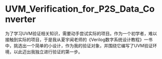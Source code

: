# UVM_Verification_for_P2S_Data_Converter
为了学习UVM验证相关知识，需要动手尝试实际的项目。作为一个初学者，难以接触到实际的项目，于是我从夏宇闻老师的《Verilog数字系统设计教程》一书中，挑选出一个简单的小设计，作为我的验证对象，并围绕它编写了UVM验证环境，以此迈出我独立进行验证的第一步。
